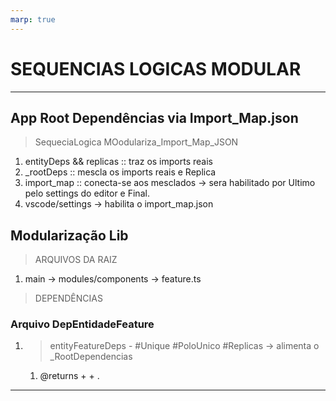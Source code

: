 ```yaml
---
marp: true
---
```

# SEQUENCIAS LOGICAS MODULAR
****************************

## App Root Dependências via Import_Map.json
> SequeciaLogica MOodulariza_Import_Map_JSON
1. entityDeps && replicas :: traz os imports reais
2. _rootDeps :: mescla os imports reais e Replica
3. import_map :: conecta-se aos mesclados -> sera habilitado por Ultimo pelo settings do editor e Final.
4. vscode/settings -> habilita o import_map.json


## Modularização Lib
> ARQUIVOS DA RAIZ
1. main ->  modules/components -> feature.ts

> DEPENDÊNCIAS
### Arquivo DepEntidadeFeature
1. > entityFeatureDeps - #Unique  #PoloUnico #Replicas -> alimenta o _RootDependencias
   1. @returns <importando Features > + <gerando alias Replica>  + <exportando Replica gerada para uso na app>.

---



